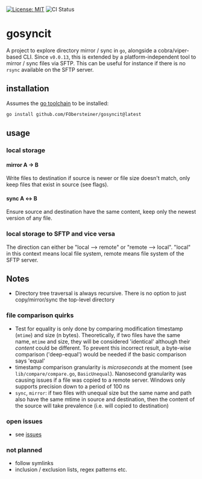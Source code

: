 [![License: MIT](https://img.shields.io/badge/License-MIT-yellow.svg)](https://opensource.org/licenses/MIT)
![CI Status](https://github.com/FObersteiner/gosyncit/tree/master/.github/workflows/go.yml/badge.svg)

# gosyncit

A project to explore directory mirror / sync in `go`, alongside a cobra/viper-based CLI. Since `v0.0.13`, this is extended by a platform-independent tool to mirror / sync files via SFTP. This can be useful for instance if there is no `rsync` available on the SFTP server.

## installation

Assumes the [go toolchain](https://go.dev) to be installed:

```sh
go install github.com/FObersteiner/gosyncit@latest
```

## usage

### local storage

#### mirror A &#8594; B

Write files to destination if source is newer or file size doesn't match, only keep files that exist in source (see flags).
<!--[[[cog
   import subprocess
   import cog
   text = subprocess.check_output("gosyncit mirror --help", shell=True)
   cog.out("""```text
   >>> gosyncit mirror --help

   """, dedent=True)
   cog.out(text.decode('utf-8'))
   cog.out("```")
]]]-->
<!--[[[end]]]-->

#### sync A &#8596; B

Ensure source and destination have the same content, keep only the newest version of any file.

<!--[[[cog
   import subprocess
   import cog
   text = subprocess.check_output("gosyncit sync --help", shell=True)
   cog.out("""```text
   >>> gosyncit sync --help

   """, dedent=True)
   cog.out(text.decode('utf-8'))
   cog.out("```")
]]]-->
<!--[[[end]]]-->

### local storage to SFTP and vice versa

The direction can either be "local --> remote" or "remote --> local". "local" in this context means local file system, remote means file system of the SFTP server.

<!--[[[cog
   import subprocess
   import cog
   text = subprocess.check_output("gosyncit sftpmirror --help", shell=True)
   cog.out("""```text
   >>> gosyncit sftpmirror --help

   """, dedent=True)
   cog.out(text.decode('utf-8'))
   cog.out("```")
]]]-->
<!--[[[end]]]-->

## Notes

- Directory tree traversal is always recursive. There is no option to just copy/mirror/sync the top-level directory

### file comparison quirks

- Test for equality is only done by comparing modification timestamp (`mtime`) and size (n bytes). Theoretically, if two files have the same name, `mtime` and size, they will be considered 'identical' although their _content_ could be different. To prevent this incorrect result, a byte-wise comparison ('deep-equal') would be needed if the basic comparison says 'equal'
- timestamp comparison granularity is _microseconds_ at the moment (see `lib/compare/compare.go`, `BasicUnequal`). Nanosecond granularity was causing issues if a file was copied to a remote server. Windows only supports precision down to a period of 100 ns
- `sync`, `mirror`: if two files with unequal size but the same name and path also have the same mtime in source and destination, then the content of the source will take prevalence (i.e. will copied to destination)

### open issues

- see [issues](https://github.com/FObersteiner/gosyncit/issues)

### not planned

- follow symlinks
- inclusion / exclusion lists, regex patterns etc.
